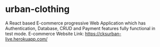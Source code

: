 # urban-clothing
A React based  E-commerce progressive Web Application which has Authentication, Database, CRUD and  Payment features fully functional in test mode.
E-commerce Website Link: https://cksurban-live.herokuapp.com/
